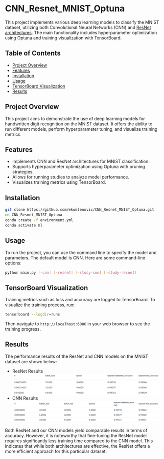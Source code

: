 # CNN_Resnet_MNIST_Optuna

This project implements various deep learning models to classify the MNIST dataset, utilizing both Convolutional Neural Networks (CNN) and [ResNet architectures](https://pytorch.org/vision/main/models/resnet.html). The main functionality includes hyperparameter optimization using Optuna and training visualization with TensorBoard.

## Table of Contents
- [Project Overview](#project-overview)
- [Features](#features)
- [Installation](#installation)
- [Usage](#usage)
- [TensorBoard Visualization](#tensorboard-visualization)
- [Results](#results)

## Project Overview

This project aims to demonstrate the use of deep learning models for handwritten digit recognition on the MNIST dataset. It offers the ability to run different models, perform hyperparameter tuning, and visualize training metrics.

## Features

- Implements CNN and ResNet architectures for MNIST classification.
- Supports hyperparameter optimization using Optuna with pruning strategies.
- Allows for running studies to analyze model performance.
- Visualizes training metrics using TensorBoard.

## Installation

```bash
git clone https://github.com/ekomlenovic/CNN_Resnet_MNIST_Optuna.git
cd CNN_Resnet_MNIST_Optuna
conda create -f environment.yml
conda activate ml
```

## Usage

To run the project, you can use the command line to specify the model and parameters. The default model is CNN. Here are some command-line options:

```bash
python main.py [-cnn] [-resnet] [-study-cnn] [-study-resnet]
```
## TensorBoard Visualization
Training metrics such as loss and accuracy are logged to TensorBoard. To visualize the training process, run:

```bash
tensorboard --logdir=runs
```

Then navigate to `http://localhost:6006` in your web browser to see the training progress.


## Results

The performance results of the ResNet and CNN models on the MNIST dataset are shown below:  
- ResNet Results
![ResNet Results](data/resnet.png)  
- CNN Results  
![CNN Results](data/cnn.png)

Both ResNet and our CNN models yield comparable results in terms of accuracy. However, it is noteworthy that fine-tuning the ResNet model requires significantly less training time compared to the CNN model. This indicates that while both architectures are effective, the ResNet offers a more efficient approach for this particular dataset.


